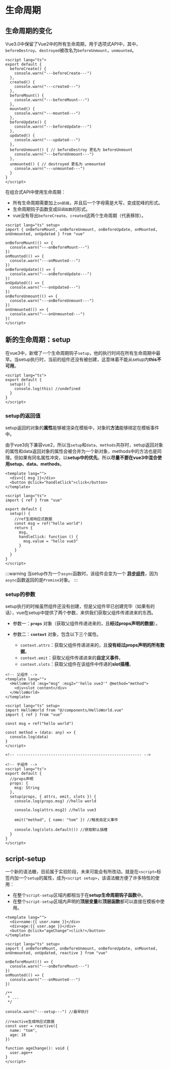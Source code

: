 # 生命周期

## 生命周期的变化
Vue3.0中保留了Vue2中的所有生命周期，用于选项式API中，其中，`beforeDestroy`、`destroyed`被改名为`beforeUnmount`，`unmounted`。
```vue
<script lang="ts">
export default {
  beforeCreate() {
    console.warn("---beforeCreate---")
  },
  created() {
    console.warn("---created---")
  },
  beforeMount() {
    console.warn("---beforeMount---")
  },
  mounted() {
    console.warn("---mounted---")
  },
  beforeUpdate() {
    console.warn("---beforeUpdate---")
  },
  updated() {
    console.warn("---updated---")
  },
  beforeUnmount() { // beforeDestroy 更名为 beforeUnmount
    console.warn("---beforeUnmount---")
  },
  unmounted() { // destroyed 更名为 unmounted
    console.warn("---unmounted---")
  }
}
</script>
```

在组合式API中使用生命周期：
* 所有生命周期需要加上`on前缀`，并且后一个字母需是大写，变成驼峰的形式。
* 生命周期钩子函数变成`回调函数`的形式。
* vue没有导出`beforeCreate`、`created`这两个生命周期（代表移除）。
```vue
<script lang="ts" setup>
import { onBeforeMount, onBeforeUnmount, onBeforeUpdate, onMounted, onUnmounted, onUpdated } from "vue"

onBeforeMount(() => {
  console.warn("---onBeforeMount---")
})
onMounted(() => {
  console.warn("---onMounted---")
})
onBeforeUpdate(() => {
  console.warn("---onBeforeUpdate---")
})
onUpdated(() => {
  console.warn("---onUpdated---")
})
onBeforeUnmount(() => {
  console.warn("---onBeforeUnmount---")
})
onUnmounted(() => {
  console.warn("---onUnmounted---")
})
</script>
```

## 新的生命周期：setup
在vue3中，新增了一个生命周期钩子`setup`，他的执行时间在所有生命周期中最早。当setup执行时，当前的组件还没有被创建，这意味着不能从setup内**this不可用**。
```vue
<script lang="ts">
export default {
  setup() {
    console.log(this) //undefined
  }
}
</script>
```

### setup的返回值
setup返回的对象的**属性**能够被渲染在模板中，对象的**方法**能够绑定在模板事件中。

由于vue3向下兼容vue2，所以当`setup`和`data`、`methods`共存时，setup返回对象的属性和data返回对象的属性会被合并为一个新对象，methods中的方法也是同理。但如果有同名属性冲突，以**setup中的优先**。所以**尽量不要在vue3中混合使用setup、data、methods**。
```vue
<template lang="">
  <div>{{ msg }}</div>
  <button @click="handleClick">click</button>
</template>

<script lang="ts">
import { ref } from "vue"

export default {
  setup() {
    //ref生成响应式数据
    const msg = ref("hello world")
    return {
      msg,
      handleClick: function () {
        msg.value = "hello vue3"
      }
    }
  }
}
</script>
```
:::warning
当setup作为一个`async`函数时，该组件会变为一个 <u>**[异步组件](/vue/vue3/internal.html#suspense)**</u>，因为`async`函数返回的是`Promise`对象。
:::

### setup的参数
setup执行的时候虽然组件还没有创建，但是父组件早已创建完毕（如果有的话），vue在setup中提供了两个参数，来供我们获取父组件传递进来的东西。
* 参数一：**`props`** 对象（获取父组件传递进来的，且**经过props声明的数据**）。
* 参数二：**`context`** 对象，包含以下三个属性。

  * `context.attrs`：获取父组件传递进来的，且**没有经过props声明的所有数据**。
  * `context.emit`：获取父组件传递进来的**自定义事件**。
  * `context.slots`：获取父组件在该组件中传递的**slot插槽**。

```vue
<!-- 父组件 -->
<template lang="">
  <HelloWorld :msg="msg" :msg2="'hello vue3'" @method="method">
    <div>slot content</div>
  </HelloWorld>
</template>

<script lang="ts" setup>
import HelloWorld from "@/components/HelloWorld.vue"
import { ref } from "vue"

const msg = ref("hello world")

const method = (data: any) => {
  console.log(data)
}
</script>

<!-- ------------------------------------------------------- -->

<!-- 子组件 -->
<script lang="ts">
export default {
  //props声明
  props: {
    msg: String
  },
  setup(props, { attrs, emit, slots }) {
    console.log(props.msg) //hello world

    console.log(attrs.msg2) //hello vue3

    emit("method", { name: "tom" }) //触发自定义事件

    console.log(slots.default()) //获取默认插槽
  }
}
</script>
```

## script-setup
一个新的语法糖，目前属于实验阶段，未来可能会有所改动。就是在`<script>`标签内加一个`setup`的属性，成为`<script setup>`，该语法糖方便了许多特性的使用：
* 在整个`script-setup`区域内都相当于在**setup生命周期钩子函数**中。
* 在整个`script-setup`区域内声明的**顶层变量**和**顶层函数**都可以直接在模板中使用。
```vue
<template lang="">
  <div>name:{{ user.name }}</div>
  <div>age:{{ user.age }}</div>
  <button @click="ageChange">click!</button>
</template>

<script lang="ts" setup>
import { onBeforeMount, onBeforeUnmount, onBeforeUpdate, onMounted, onUnmounted, onUpdated, reactive } from "vue"

onBeforeMount(() => {
  console.warn("---onBeforeMount---")
})
onMounted(() => {
  console.warn("---onMounted---")
})

/**
 * ...
 */

console.warn("---setup---") //最早执行

//reactive生成响应式数据
const user = reactive({
  name: "tom",
  age: 18
})

function ageChange(): void {
  user.age++
}
</script>
```